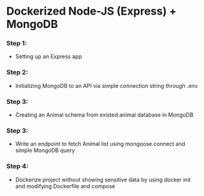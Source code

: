 # Dockerized Node-JS (Express) + MongoDB

### Step 1:
- Setting up an Express app

### Step 2:
- Initializing MongoDB to an API via simple connection string through .env

### Step 3:
- Creating an Animal schema from existed animal database in MongoDB

### Step 3:
- Write an endpoint to fetch Animal list using mongoose.connect and simple MongoDB query

### Step 4:
- Dockerize project without showing sensitive data by using docker init and modifying Dockerfile and compose